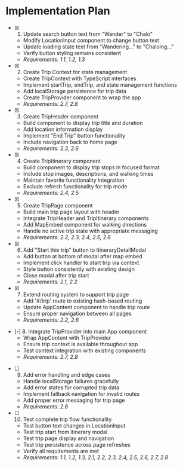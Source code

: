 # Implementation Plan

- [x] 1. Update search button text from "Wander" to "Chalo"
  - Modify LocationInput component to change button text
  - Update loading state text from "Wandering..." to "Chaloing..."
  - Verify button styling remains consistent
  - _Requirements: 1.1, 1.2, 1.3_

- [x] 2. Create Trip Context for state management
  - Create TripContext with TypeScript interfaces
  - Implement startTrip, endTrip, and state management functions
  - Add localStorage persistence for trip data
  - Create TripProvider component to wrap the app
  - _Requirements: 2.7, 2.8_

- [x] 3. Create TripHeader component
  - Build component to display trip title and duration
  - Add location information display
  - Implement "End Trip" button functionality
  - Include navigation back to home page
  - _Requirements: 2.3, 2.6_

- [x] 4. Create TripItinerary component
  - Build component to display trip stops in focused format
  - Include stop images, descriptions, and walking times
  - Maintain favorite functionality integration
  - Exclude refresh functionality for trip mode
  - _Requirements: 2.4, 2.5_

- [x] 5. Create TripPage component
  - Build main trip page layout with header
  - Integrate TripHeader and TripItinerary components
  - Add MapEmbed component for walking directions
  - Handle no active trip state with appropriate messaging
  - _Requirements: 2.2, 2.3, 2.4, 2.5, 2.6_

- [x] 6. Add "Start this trip" button to ItineraryDetailModal
  - Add button at bottom of modal after map embed
  - Implement click handler to start trip via context
  - Style button consistently with existing design
  - Close modal after trip start
  - _Requirements: 2.1, 2.2_

- [x] 7. Extend routing system to support trip page
  - Add '#/trip' route to existing hash-based routing
  - Update AppContent component to handle trip route
  - Ensure proper navigation between all pages
  - _Requirements: 2.2, 2.6_

- [-] 8. Integrate TripProvider into main App component
  - Wrap AppContent with TripProvider
  - Ensure trip context is available throughout app
  - Test context integration with existing components
  - _Requirements: 2.7, 2.8_

- [ ] 9. Add error handling and edge cases
  - Handle localStorage failures gracefully
  - Add error states for corrupted trip data
  - Implement fallback navigation for invalid routes
  - Add proper error messaging for trip page
  - _Requirements: 2.6_

- [ ] 10. Test complete trip flow functionality
  - Test button text changes in LocationInput
  - Test trip start from itinerary modal
  - Test trip page display and navigation
  - Test trip persistence across page refreshes
  - Verify all requirements are met
  - _Requirements: 1.1, 1.2, 1.3, 2.1, 2.2, 2.3, 2.4, 2.5, 2.6, 2.7, 2.8_